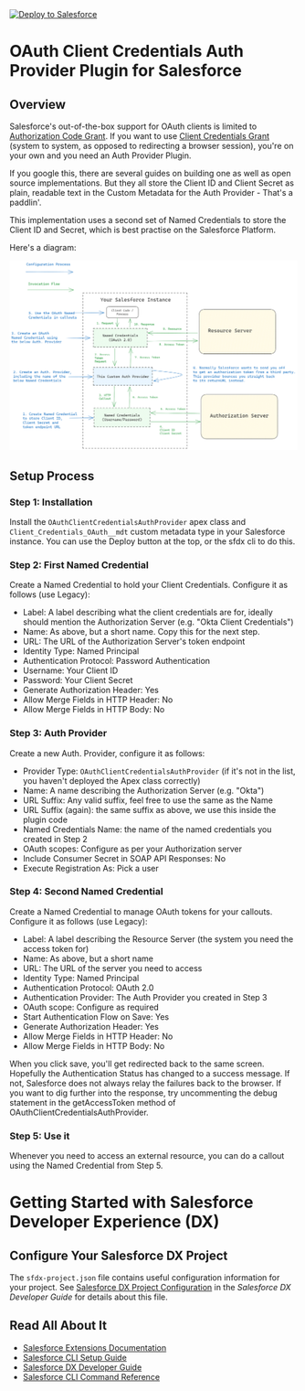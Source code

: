 <a href="https://githubsfdeploy.herokuapp.com">
  <img alt="Deploy to Salesforce"
       src="https://raw.githubusercontent.com/afawcett/githubsfdeploy/master/deploy.png">
</a>

# OAuth Client Credentials Auth Provider Plugin for Salesforce

## Overview

Salesforce's out-of-the-box support for OAuth clients is limited to [Authorization Code Grant](https://datatracker.ietf.org/doc/html/rfc6749#section-4.1). If you want to use [Client Credentials Grant](https://datatracker.ietf.org/doc/html/rfc6749#section-4.4) (system to system, as opposed to redirecting a browser session), you're on your own and you need an Auth Provider Plugin.

If you google this, there are several guides on building one as well as open source implementations. But they all store the Client ID and Client Secret as plain, readable text in the Custom Metadata for the Auth Provider - That's a paddlin'.

This implementation uses a second set of Named Credentials to store the Client ID and Secret, which is best practise on the Salesforce Platform.

Here's a diagram:

![diagram](diagram.png)

## Setup Process

### Step 1: Installation
Install the `OAuthClientCredentialsAuthProvider` apex class and `Client_Credentials_OAuth__mdt` custom metadata type in your Salesforce instance. You can use the Deploy button at the top, or the sfdx cli to do this.

### Step 2: First Named Credential
Create a Named Credential to hold your Client Credentials.
Configure it as follows (use Legacy):
- Label: A label describing what the client credentials are for, ideally should mention the Authorization Server (e.g. "Okta Client Credentials")
- Name: As above, but a short name. Copy this for the next step.
- URL: The URL of the Authorization Server's token endpoint
- Identity Type: Named Principal
- Authentication Protocol: Password Authentication
- Username: Your Client ID
- Password: Your Client Secret
- Generate Authorization Header: Yes
- Allow Merge Fields in HTTP Header: No
- Allow Merge Fields in HTTP Body: No

### Step 3: Auth Provider
Create a new Auth. Provider, configure it as follows:
- Provider Type: `OAuthClientCredentialsAuthProvider` (if it's not in the list, you haven't deployed the Apex class correctly)
- Name: A name describing the Authorization Server (e.g. "Okta")
- URL Suffix: Any valid suffix, feel free to use the same as the Name
- URL Suffix (again): the same suffix as above, we use this inside the plugin code
- Named Credentials Name: the name of the named credentials you created in Step 2
- OAuth scopes: Configure as per your Authorization server
- Include Consumer Secret in SOAP API Responses: No
- Execute Registration As: Pick a user

### Step 4: Second Named Credential
Create a Named Credential to manage OAuth tokens for your callouts.
Configure it as follows (use Legacy):
- Label: A label describing the Resource Server (the system you need the access token for)
- Name: As above, but a short name
- URL: The URL of the server you need to access
- Identity Type: Named Principal
- Authentication Protocol: OAuth 2.0
- Authentication Provider: The Auth Provider you created in Step 3
- OAuth scope: Configure as required
- Start Authentication Flow on Save: Yes
- Generate Authorization Header: Yes
- Allow Merge Fields in HTTP Header: No
- Allow Merge Fields in HTTP Body: No

When you click save, you'll get redirected back to the same screen. 
Hopefully the Authentication Status has changed to a success message. If not, Salesforce does not always relay the failures back to the browser. If you want to dig further into the response, try uncommenting the debug statement in the getAccessToken method of OAuthClientCredentialsAuthProvider.

### Step 5: Use it
Whenever you need to access an external resource, you can do a callout using the Named Credential from Step 5.


# Getting Started with Salesforce Developer Experience (DX)

## Configure Your Salesforce DX Project

The `sfdx-project.json` file contains useful configuration information for your project. See [Salesforce DX Project Configuration](https://developer.salesforce.com/docs/atlas.en-us.sfdx_dev.meta/sfdx_dev/sfdx_dev_ws_config.htm) in the _Salesforce DX Developer Guide_ for details about this file.

## Read All About It

- [Salesforce Extensions Documentation](https://developer.salesforce.com/tools/vscode/)
- [Salesforce CLI Setup Guide](https://developer.salesforce.com/docs/atlas.en-us.sfdx_setup.meta/sfdx_setup/sfdx_setup_intro.htm)
- [Salesforce DX Developer Guide](https://developer.salesforce.com/docs/atlas.en-us.sfdx_dev.meta/sfdx_dev/sfdx_dev_intro.htm)
- [Salesforce CLI Command Reference](https://developer.salesforce.com/docs/atlas.en-us.sfdx_cli_reference.meta/sfdx_cli_reference/cli_reference.htm)
